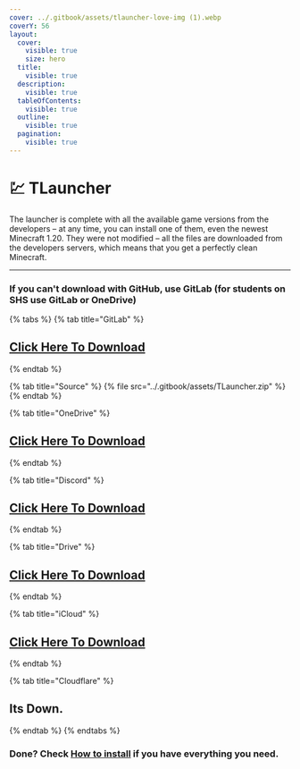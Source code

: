 ```yaml
---
cover: ../.gitbook/assets/tlauncher-love-img (1).webp
coverY: 56
layout:
  cover:
    visible: true
    size: hero
  title:
    visible: true
  description:
    visible: true
  tableOfContents:
    visible: true
  outline:
    visible: true
  pagination:
    visible: true
---
```


# 💹 TLauncher

The launcher is complete with all the available game versions from the developers – at any time, you can install one of them, even the newest Minecraft 1.20. They were not modified – all the files are downloaded from the developers servers, which means that you get a perfectly clean Minecraft.

***

### If you can't download with GitHub, use GitLab (for students on SHS use GitLab or OneDrive)

{% tabs %}
{% tab title="GitLab" %}
## [Click Here To Download](https://gitlab.com/fozalors/fountaine/-/raw/main/apps/TLauncher.zip)
{% endtab %}

{% tab title="Source" %}
{% file src="../.gitbook/assets/TLauncher.zip" %}
{% endtab %}

{% tab title="OneDrive" %}
## [Click Here To Download](https://1drv.ms/u/s!AkX2q12uku0fgfEFoPs4yUPr6mSEtQ?e=js8zZ9)
{% endtab %}

{% tab title="Discord" %}
## [Click Here To Download](https://cdn.discordapp.com/attachments/1113994556787146843/1151692311680524348/TLauncher.zip)
{% endtab %}

{% tab title="Drive" %}
## [Click Here To Download](https://drive.google.com/file/d/1kn4sZRyywweE14IUd-OoSyT8\_hrkiTdF/view?usp=drive\_link)
{% endtab %}

{% tab title="iCloud" %}
## [Click Here To Download](https://www.icloud.com/iclouddrive/07dbngHFWZE0GnPlZBkXKPyRg#TLauncher)
{% endtab %}

{% tab title="Cloudflare" %}
## Its Down.
{% endtab %}
{% endtabs %}

### Done? Check [How to install](../how-to-install/) if you have everything you need.
